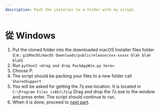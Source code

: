```yaml
---
description: Pack the installer to a folder with my script.
---
```


# 從 Windows

1. Put the cloned folder into the downloaded macOS Installer files folder \(i.e.: `gibMacOS/macOS Downloads/publicrelease/xxx-xxxxx blah blah blah`\)
2. Run `python3 <drag and drop PackAppWin.py here>`
3. Choose P.
4. The script should be packing your files to a new folder call `SharedSupport`
5. You will be asked for getting the 7z.exe location. It is located in `C:\Program Files (x86)\7zip` Drag and drop the 7z.exe to the window and press enter. The script should continue to run.
6. When it is done, proceed to [next part](../offline-part-3/windows.md).

